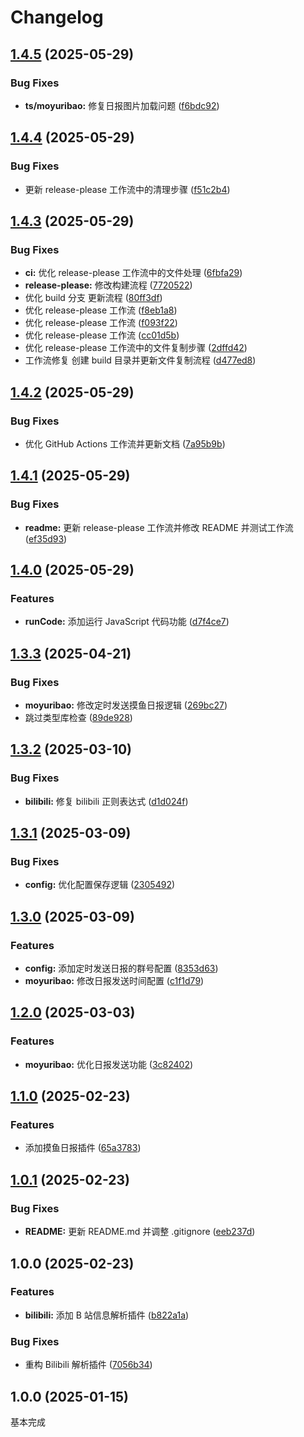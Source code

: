# Changelog

## [1.4.5](https://github.com/jacksixth/karin-plugin-jacksixth-app/compare/v1.4.4...v1.4.5) (2025-05-29)


### Bug Fixes

* **ts/moyuribao:** 修复日报图片加载问题 ([f6bdc92](https://github.com/jacksixth/karin-plugin-jacksixth-app/commit/f6bdc921449a6160250fd91706837ce33f7986f8))

## [1.4.4](https://github.com/jacksixth/karin-plugin-jacksixth-app/compare/v1.4.3...v1.4.4) (2025-05-29)


### Bug Fixes

* 更新 release-please 工作流中的清理步骤 ([f51c2b4](https://github.com/jacksixth/karin-plugin-jacksixth-app/commit/f51c2b4d954f5e4d147b6b231ddb1bc73dc6801b))

## [1.4.3](https://github.com/jacksixth/karin-plugin-jacksixth-app/compare/v1.4.2...v1.4.3) (2025-05-29)


### Bug Fixes

* **ci:** 优化 release-please 工作流中的文件处理 ([6fbfa29](https://github.com/jacksixth/karin-plugin-jacksixth-app/commit/6fbfa29b9b444db14cd4484b9b2be6aebaeafcc2))
* **release-please:** 修改构建流程 ([7720522](https://github.com/jacksixth/karin-plugin-jacksixth-app/commit/7720522415b905847167c24d112309d9fc907fd7))
* 优化 build 分支 更新流程 ([80ff3df](https://github.com/jacksixth/karin-plugin-jacksixth-app/commit/80ff3df16f75484f8ec6eda1fd8bd127100f6bb5))
* 优化 release-please 工作流 ([f8eb1a8](https://github.com/jacksixth/karin-plugin-jacksixth-app/commit/f8eb1a82460b582d236e2b903928c1593cdecf9a))
* 优化 release-please 工作流 ([f093f22](https://github.com/jacksixth/karin-plugin-jacksixth-app/commit/f093f223a9ea444ea958a782b1c982b3802ac78c))
* 优化 release-please 工作流 ([cc01d5b](https://github.com/jacksixth/karin-plugin-jacksixth-app/commit/cc01d5b93852c1c4fa432f2b2c574e98e569dadc))
* 优化 release-please 工作流中的文件复制步骤 ([2dffd42](https://github.com/jacksixth/karin-plugin-jacksixth-app/commit/2dffd422a5150f913adee7f2634d83d376ecac27))
* 工作流修复 创建 build 目录并更新文件复制流程 ([d477ed8](https://github.com/jacksixth/karin-plugin-jacksixth-app/commit/d477ed8ec79c98979b728555d9a2ae5895679a08))

## [1.4.2](https://github.com/jacksixth/karin-plugin-jacksixth-app/compare/v1.4.1...v1.4.2) (2025-05-29)


### Bug Fixes

* 优化 GitHub Actions 工作流并更新文档 ([7a95b9b](https://github.com/jacksixth/karin-plugin-jacksixth-app/commit/7a95b9bdc8dc5fc7164394f6f836bdc68a747b6d))

## [1.4.1](https://github.com/jacksixth/karin-plugin-forMyself/compare/v1.4.0...v1.4.1) (2025-05-29)


### Bug Fixes

* **readme:** 更新 release-please 工作流并修改 README 并测试工作流 ([ef35d93](https://github.com/jacksixth/karin-plugin-forMyself/commit/ef35d93ca243c61012b9e2f83a9f3b214afb558d))

## [1.4.0](https://github.com/jacksixth/karin-plugin-forMyself/compare/v1.3.3...v1.4.0) (2025-05-29)


### Features

* **runCode:** 添加运行 JavaScript 代码功能 ([d7f4ce7](https://github.com/jacksixth/karin-plugin-forMyself/commit/d7f4ce7914188c6602a12588b194774be4acb9c3))

## [1.3.3](https://github.com/jacksixth/karin-plugin-forMyself/compare/v1.3.2...v1.3.3) (2025-04-21)


### Bug Fixes

* **moyuribao:** 修改定时发送摸鱼日报逻辑 ([269bc27](https://github.com/jacksixth/karin-plugin-forMyself/commit/269bc2789f2ded26267e05d25bba8e120f397094))
* 跳过类型库检查 ([89de928](https://github.com/jacksixth/karin-plugin-forMyself/commit/89de9288f0f42906c0efb8f10e28e612b9c810a5))

## [1.3.2](https://github.com/jacksixth/karin-plugin-forMyself/compare/v1.3.1...v1.3.2) (2025-03-10)


### Bug Fixes

* **bilibili:** 修复 bilibili 正则表达式 ([d1d024f](https://github.com/jacksixth/karin-plugin-forMyself/commit/d1d024f9d65aa50dbeab1e848e1163652918d169))

## [1.3.1](https://github.com/jacksixth/karin-plugin-forMyself/compare/v1.3.0...v1.3.1) (2025-03-09)


### Bug Fixes

* **config:** 优化配置保存逻辑 ([2305492](https://github.com/jacksixth/karin-plugin-forMyself/commit/230549244d61c8ff9c92472ce371f47d6dd83a25))

## [1.3.0](https://github.com/jacksixth/karin-plugin-forMyself/compare/v1.2.0...v1.3.0) (2025-03-09)


### Features

* **config:** 添加定时发送日报的群号配置 ([8353d63](https://github.com/jacksixth/karin-plugin-forMyself/commit/8353d633a9d377e0af1d568ad5fa3003dda1d7ca))
* **moyuribao:** 修改日报发送时间配置 ([c1f1d79](https://github.com/jacksixth/karin-plugin-forMyself/commit/c1f1d79918571ad41a2d1b12300e83c747430eb5))

## [1.2.0](https://github.com/jacksixth/karin-plugin-forMyself/compare/v1.1.0...v1.2.0) (2025-03-03)


### Features

* **moyuribao:** 优化日报发送功能 ([3c82402](https://github.com/jacksixth/karin-plugin-forMyself/commit/3c82402adb56f607a42a5dc1cc60fb6286762d4c))

## [1.1.0](https://github.com/jacksixth/karin-plugin-forMyself/compare/v1.0.1...v1.1.0) (2025-02-23)


### Features

* 添加摸鱼日报插件 ([65a3783](https://github.com/jacksixth/karin-plugin-forMyself/commit/65a37834d0d11bb446be5fc492004e8048a5b62d))

## [1.0.1](https://github.com/jacksixth/karin-plugin-forMyself/compare/v1.0.0...v1.0.1) (2025-02-23)


### Bug Fixes

* **README:** 更新 README.md 并调整 .gitignore ([eeb237d](https://github.com/jacksixth/karin-plugin-forMyself/commit/eeb237da7c20599cd7fd15d792d7e91a54b3a4bd))

## 1.0.0 (2025-02-23)


### Features

* **bilibili:** 添加 B 站信息解析插件 ([b822a1a](https://github.com/jacksixth/karin-plugin-forMyself/commit/b822a1a9a9c185293c74b8c87957676ee50034c4))


### Bug Fixes

* 重构 Bilibili 解析插件 ([7056b34](https://github.com/jacksixth/karin-plugin-forMyself/commit/7056b34b5a59f0910cadac987fed13e33301fede))

## 1.0.0 (2025-01-15)
基本完成
